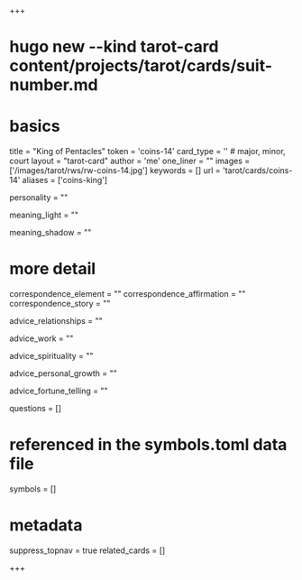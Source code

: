 +++
# hugo new --kind tarot-card content/projects/tarot/cards/suit-number.md
# basics
title     		 = "King of Pentacles"
token					 = 'coins-14'
card_type			 = '' # major, minor, court
layout				 = "tarot-card"
author    		 = 'me'
one_liner 		 = ""
images				 = ['/images/tarot/rws/rw-coins-14.jpg']
keywords			 = []
url						 = 'tarot/cards/coins-14'
aliases				 = ['coins-king']

personality    = ""

meaning_light  = ""

meaning_shadow = ""

# more detail
correspondence_element 			= ""
correspondence_affirmation 	= ""
correspondence_story 				= ""

advice_relationships 	 = ""

advice_work 					 = ""

advice_spirituality 	 = ""

advice_personal_growth = ""

advice_fortune_telling = ""

questions	= []

# referenced in the symbols.toml data file
symbols	  = []

# metadata
suppress_topnav = true
related_cards 	= []

+++